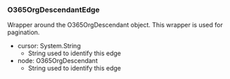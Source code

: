 ### O365OrgDescendantEdge
Wrapper around the O365OrgDescendant object. This wrapper is used for pagination.

- cursor: System.String
  - String used to identify this edge
- node: O365OrgDescendant
  - String used to identify this edge
